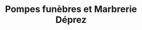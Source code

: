 ---
title: "Pompes funèbres et Marbrerie Déprez"
url: /bar-le-duc/pompes-funebres-et-marbrerie-deprez/
shop: Bestattungen
---